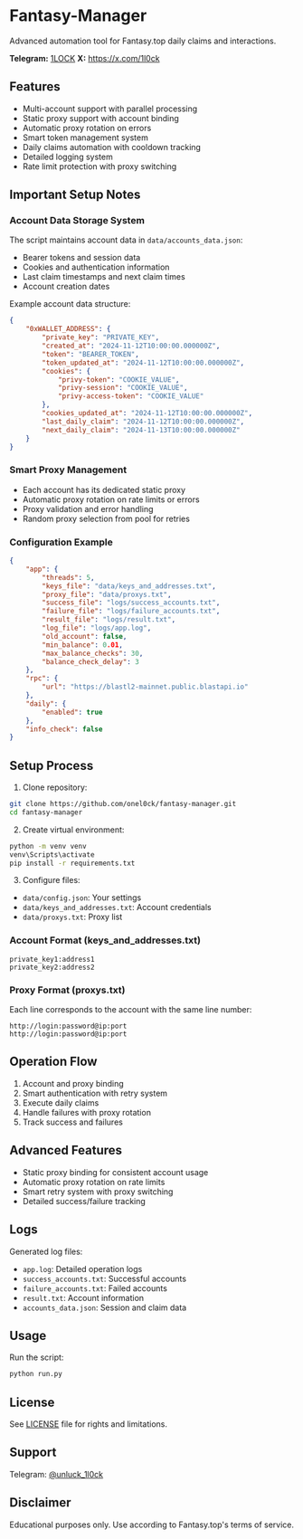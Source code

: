# Fantasy-Manager
Advanced automation tool for Fantasy.top daily claims and interactions.

**Telegram:** [1LOCK](https://t.me/unluck_1l0ck)
**X:** https://x.com/1l0ck

## Features
- Multi-account support with parallel processing
- Static proxy support with account binding
- Automatic proxy rotation on errors
- Smart token management system
- Daily claims automation with cooldown tracking
- Detailed logging system
- Rate limit protection with proxy switching

## Important Setup Notes

### Account Data Storage System
The script maintains account data in `data/accounts_data.json`:
- Bearer tokens and session data
- Cookies and authentication information
- Last claim timestamps and next claim times
- Account creation dates

Example account data structure:
```json
{
    "0xWALLET_ADDRESS": {
        "private_key": "PRIVATE_KEY",
        "created_at": "2024-11-12T10:00:00.000000Z",
        "token": "BEARER_TOKEN",
        "token_updated_at": "2024-11-12T10:00:00.000000Z",
        "cookies": {
            "privy-token": "COOKIE_VALUE",
            "privy-session": "COOKIE_VALUE",
            "privy-access-token": "COOKIE_VALUE"
        },
        "cookies_updated_at": "2024-11-12T10:00:00.000000Z",
        "last_daily_claim": "2024-11-12T10:00:00.000000Z",
        "next_daily_claim": "2024-11-13T10:00:00.000000Z"
    }
}
```

### Smart Proxy Management
- Each account has its dedicated static proxy
- Automatic proxy rotation on rate limits or errors
- Proxy validation and error handling
- Random proxy selection from pool for retries

### Configuration Example
```json
{
    "app": {
        "threads": 5,
        "keys_file": "data/keys_and_addresses.txt",
        "proxy_file": "data/proxys.txt",
        "success_file": "logs/success_accounts.txt",
        "failure_file": "logs/failure_accounts.txt",
        "result_file": "logs/result.txt",
        "log_file": "logs/app.log",
        "old_account": false,
        "min_balance": 0.01,
        "max_balance_checks": 30,
        "balance_check_delay": 3
    },
    "rpc": {
        "url": "https://blastl2-mainnet.public.blastapi.io"
    },
    "daily": {
        "enabled": true
    },
    "info_check": false
}
```

## Setup Process

1. Clone repository:
```bash
git clone https://github.com/onel0ck/fantasy-manager.git
cd fantasy-manager
```

2. Create virtual environment:
```bash
python -m venv venv
venv\Scripts\activate
pip install -r requirements.txt
```

3. Configure files:
- `data/config.json`: Your settings
- `data/keys_and_addresses.txt`: Account credentials
- `data/proxys.txt`: Proxy list

### Account Format (keys_and_addresses.txt)
```
private_key1:address1
private_key2:address2
```

### Proxy Format (proxys.txt)
Each line corresponds to the account with the same line number:
```
http://login:password@ip:port
http://login:password@ip:port
```

## Operation Flow
1. Account and proxy binding
2. Smart authentication with retry system
3. Execute daily claims
4. Handle failures with proxy rotation
5. Track success and failures

## Advanced Features
- Static proxy binding for consistent account usage
- Automatic proxy rotation on rate limits
- Smart retry system with proxy switching
- Detailed success/failure tracking

## Logs
Generated log files:
- `app.log`: Detailed operation logs
- `success_accounts.txt`: Successful accounts
- `failure_accounts.txt`: Failed accounts
- `result.txt`: Account information
- `accounts_data.json`: Session and claim data

## Usage
Run the script:
```bash
python run.py
```

## License
See [LICENSE](LICENSE) file for rights and limitations.

## Support
Telegram: [@unluck_1l0ck](https://t.me/unluck_1l0ck)

## Disclaimer
Educational purposes only. Use according to Fantasy.top's terms of service.

